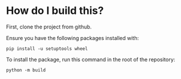 # How do I build this?
First, clone the project from github.

Ensure you have the following packages installed with:

```(bash)
pip install -u setuptools wheel
```


To install the package, run this command in the root of the repository:

```(bash)
python -m build
```
